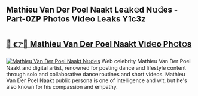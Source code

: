 ## Mathieu Van Der Poel Naakt Le𝚊k𝚎d N𝚞𝚍es - Part-0ZP Photos Vid𝚎o Le𝚊ks Y1c3z

# <h2><a href="http://fb8kg4f.evod.top/?m=Mathieu+Van+Der+Poel+Naakt">🔗 👉🔴 Mathieu Van Der Poel Naakt Vid𝚎o Ph𝚘t𝚘s</a></h2>

[![Mathieu Van Der Poel Naakt N𝚞d𝚎s](https://i.imgur.com/8V9OHl7.gif)](http://fb8kg4f.evod.top/?m=Mathieu+Van+Der+Poel+Naakt)
Web celebrity Mathieu Van Der Poel Naakt and digital artist, renowned for posting dance and lifestyle content through solo and collaborative dance routines and short videos. Mathieu Van Der Poel Naakt public persona is one of intelligence and wit, but he's also known for his compassion and empathy. 
